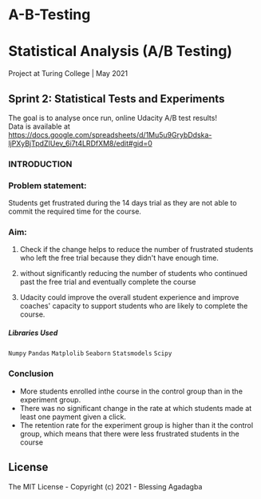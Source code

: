 # A-B-Testing
# Statistical Analysis (A/B Testing) 
Project at Turing College | May 2021

## Sprint 2: Statistical Tests and Experiments
The goal is to analyse once run, online Udacity A/B test results! <br/>
Data is available at https://docs.google.com/spreadsheets/d/1Mu5u9GrybDdska-ljPXyBjTpdZIUev_6i7t4LRDfXM8/edit#gid=0
### **INTRODUCTION**
 ### Problem statement:
 Students get frustrated during the 14 days trial as they are not able to commit the required time for the course.
### Aim:

1.   Check if the change helps to reduce the number of frustrated students who left the free trial because they didn't have enough time.

2.    without  significantly reducing the number of students who continued past the free trial and eventually complete the course
3.    Udacity could improve the overall student experience and improve coaches' capacity to support students who are likely to complete the course.

##### Libraries Used
``` Numpy ```
``` Pandas ```
``` Matplolib ```
``` Seaborn ```
``` Statsmodels ```
``` Scipy ```

### Conclusion

* More students enrolled inthe course in the control group than in the experiment group.
* There was no significant change in the rate at which students made at least one payment given a click.
* The retention rate for the experiment group is higher than it the control group, which means that there were less frustrated students in the course

## License
The MIT License - Copyright (c) 2021 - Blessing Agadagba
